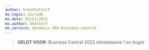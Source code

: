 ```yaml
---
author: brentholtorf
ms.topic: include
ms.date: 03/21/2022
ms.author: bholtorf
ms.service: dynamics-365-business-central
---
```

> **GELDT VOOR:** Business Central 2022 releasewave 1 en hoger